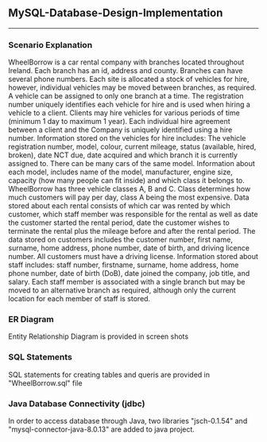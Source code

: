 ## MySQL-Database-Design-Implementation
---

### Scenario Explanation

WheelBorrow is a car rental company with branches located throughout Ireland. 
Each branch has an id, address and county. Branches can have several phone numbers. 
Each site is allocated a stock of vehicles for hire, 
however, individual vehicles may be moved between branches, as required. 
A vehicle can be assigned to only one branch at a time. 
The registration number uniquely identifies each vehicle for hire and is used when hiring a vehicle to a client. 
Clients may hire vehicles for various periods of time (minimum 1 day to maximum 1 year). 
Each individual hire agreement between a client and the Company is uniquely identified using a hire number. 
Information stored on the vehicles for hire includes: 
The vehicle registration number, model, colour, current mileage, status (available, hired, broken), 
date NCT due, date acquired and which branch it is currently assigned to. 
There can be many cars of the same model. 
Information about each model, includes name of the model, manufacturer, engine size, 
capacity (how many people can fit inside) and which class it belongs to. 
WheelBorrow has three vehicle classes A, B and C. 
Class determines how much customers will pay per day, class A being the most expensive. 
Data stored about each rental consists of which car was rented by which customer, 
which staff member was responsible for the rental as well as date the customer started the rental period, 
date the customer wishes to terminate the rental plus the mileage before and after the rental period. 
The data stored on customers includes the customer number, first name, surname, home address, phone number, 
date of birth, and driving licence number. All customers must have a driving license. 
Information stored about staff includes: staff number, firstname, surname, home address, home phone number, 
date of birth (DoB), date joined the company, job title, and salary. 
Each staff member is associated with a single branch but may be moved to an alternative branch as required, 
although only the current location for each member of staff is stored.

### ER Diagram 
Entity Relationship Diagram is provided in screen shots 

### SQL Statements
SQL statements for creating tables and queris are provided in "WheelBorrow.sql" file 

### Java Database Connectivity (jdbc)
In order to access database through Java, two libraries "jsch-0.1.54" and "mysql-connector-java-8.0.13" are added to java project. 